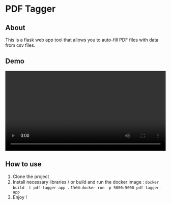 # PDF Tagger
## About
This is a flask web app tool that allows you to auto-fill PDF files with data from csv files.

## Demo
<div align="center">
   <video width="100%" alt="demoVideo" src="https://github.com/user-attachments/assets/25d86881-66ee-4a60-9d25-f62d1bd2b3ea">
</div>

## How to use
1. Clone the project
2. Install necessary libraries / or build and run the docker image : `docker build -t pdf-tagger-app .` then `docker run -p 5000:5000 pdf-tagger-app`
3. Enjoy !
